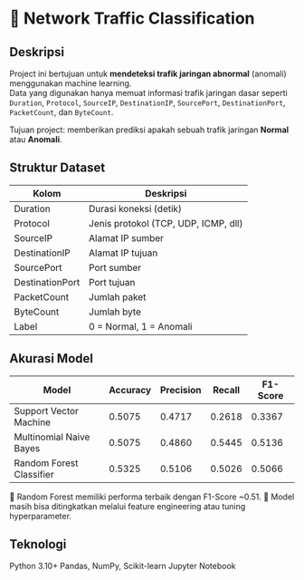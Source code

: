 # 📡 Network Traffic Classification

## Deskripsi
Project ini bertujuan untuk **mendeteksi trafik jaringan abnormal** (anomali) menggunakan machine learning.  
Data yang digunakan hanya memuat informasi trafik jaringan dasar seperti `Duration`, `Protocol`, `SourceIP`, `DestinationIP`, `SourcePort`, `DestinationPort`, `PacketCount`, dan `ByteCount`.  

Tujuan project: memberikan prediksi apakah sebuah trafik jaringan **Normal** atau **Anomali**.  

## Struktur Dataset
| Kolom            | Deskripsi                                      |
|-----------------|-----------------------------------------------|
| Duration        | Durasi koneksi (detik)                         |
| Protocol        | Jenis protokol (TCP, UDP, ICMP, dll)          |
| SourceIP        | Alamat IP sumber                               |
| DestinationIP   | Alamat IP tujuan                               |
| SourcePort      | Port sumber                                    |
| DestinationPort | Port tujuan                                    |
| PacketCount     | Jumlah paket                                   |
| ByteCount       | Jumlah byte                                    |
| Label           | 0 = Normal, 1 = Anomali                        |

## Akurasi Model
| Model                    | Accuracy | Precision | Recall | F1-Score |
| ------------------------ | -------- | --------- | ------ | -------- |
| Support Vector Machine   | 0.5075   | 0.4717    | 0.2618 | 0.3367   |
| Multinomial Naive Bayes  | 0.5075   | 0.4860    | 0.5445 | 0.5136   |
| Random Forest Classifier | 0.5325   | 0.5106    | 0.5026 | 0.5066   |

🔹 Random Forest memiliki performa terbaik dengan F1-Score ~0.51.
🔹 Model masih bisa ditingkatkan melalui feature engineering atau tuning hyperparameter.

## Teknologi
Python 3.10+
Pandas, NumPy, Scikit-learn
Jupyter Notebook
